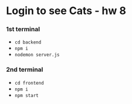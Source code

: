 # Login to see Cats - hw 8 
### 1st terminal
- `cd backend`
- `npm i`
- `nodemon server.js`
### 2nd terminal
- `cd frontend`
- `npm i`
- `npm start`


